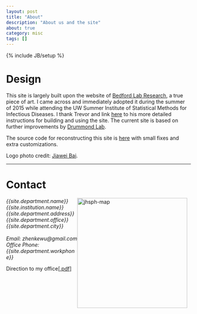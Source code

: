 ```yaml
---
layout: post
title: "About"
description: "About us and the site"
about: true
category: misc
tags: []
---
```

{% include JB/setup %}

<div class="bigspacer"></div>
<div class="bigspacer"></div>

<a name="about"></a>

# Design


This site is largely built upon the website of [Bedford Lab Research](http://bedford.io/), a true piece of art. I came across and immediately adopted it during the summer of 2015 while attending the UW Summer Institute of Statistical Methods for Infectious Diseases. I thank Trevor and link [here](http://bedford.io/misc/about/) to his more detailed instructions for building and using the site. The current site is based on further improvements by [Drummond Lab](http://drummondlab.org/). 

The source code for reconstructing this site is [here](https://github.com/zhenkewu/zhenkewu.github.io) with small
fixes and extra customizations.

Logo photo credit: [Jiawei Bai](http://www.biostat.jhsph.edu/~jbai/index.html).

<div class="bigspacer"></div>
<hr/>
<div class="bigspacer"></div>


<a name="contact"></a>

# Contact

<!-- [<img style="float:right;margin:0 10px 10px 0" src="/assets/images/jhsph-map.png">](https://goo.gl/7O9bZp =300x) -->

[<img src="{{site.department.map-image}}" alt="jhsph-map" style="width: 300px; float:right; margin:0 10px 10px 0"/>]({{site.department.map}})

<address>
{{site.department.name}}<br>
{{site.institution.name}}<br>
{{site.department.address}}<br>
{{site.department.office}}<br>
{{site.department.city}}<br>
<br>
Email: zhenkewu<span style="display:none">obfuscate</span>@gmail.com<br>
Office Phone: {{site.department.workphone}}
</address>

Direction to my office[[.pdf]](assets/pdfs/team/zhenkewu-office.pdf)

<!-- ![company-image]({{site.department.logo}}){:class="img-responsive"} -->

<div class="bigspacer"></div>
<div class="bigspacer"></div>
<div class="bigspacer"></div>




